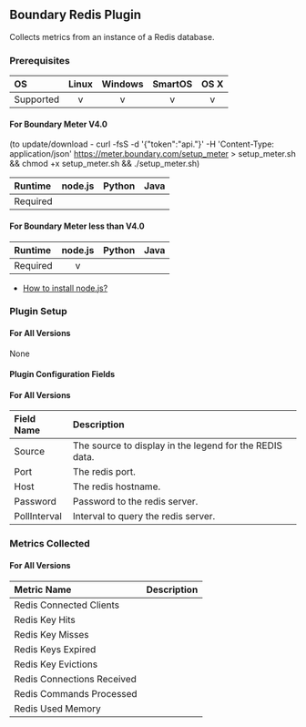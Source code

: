 Boundary Redis Plugin
---------------------

Collects metrics from an instance of a Redis database.

### Prerequisites

|     OS    | Linux | Windows | SmartOS | OS X |
|:----------|:-----:|:-------:|:-------:|:----:|
| Supported |   v   |    v    |    v    |  v   |

#### For Boundary Meter V4.0
(to update/download - curl -fsS -d '{"token":"api.<Your API Key Here>"}' -H 'Content-Type: application/json' https://meter.boundary.com/setup_meter > setup_meter.sh && chmod +x setup_meter.sh && ./setup_meter.sh)

|  Runtime | node.js | Python | Java |
|:---------|:-------:|:------:|:----:|
| Required |         |        |      |

#### For Boundary Meter less than V4.0

|  Runtime | node.js | Python | Java |
|:---------|:-------:|:------:|:----:|
| Required |    v    |        |      |

- [How to install node.js?](https://help.boundary.com/hc/articles/202360701)

### Plugin Setup

#### For All Versions

None

#### Plugin Configuration Fields

#### For All Versions

|Field Name  |Description                                            |
|:-----------|:------------------------------------------------------|
|Source      |The source to display in the legend for the REDIS data.|
|Port        |The redis port.                                        |
|Host        |The redis hostname.                                    |
|Password    |Password to the redis server.                          |
|PollInterval|Interval to query the redis server.                    |

### Metrics Collected

#### For All Versions

|Metric Name               |Description|
|:-------------------------|:----------|
|Redis Connected Clients   |           |
|Redis Key Hits            |           |
|Redis Key Misses          |           |
|Redis Keys Expired        |           |
|Redis Key Evictions       |           |
|Redis Connections Received|           |
|Redis Commands Processed  |           |
|Redis Used Memory         |           |

